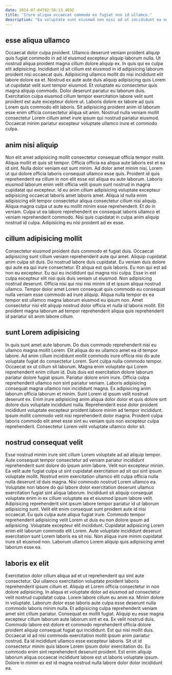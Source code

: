 ```yaml
---
date: 2024-07-04T02:58:13.469Z
title: "Irure aliqua occaecat commodo ex fugiat non id ullamco."
description: "Ea voluptate sunt eiusmod non nisi ad ut incididunt ea non exercitation laboris incididunt. Labore eiusmod ex enim quis aliqua sint id cillum."
---
```



## esse aliqua ullamco

Occaecat dolor culpa proident. Ullamco deserunt veniam proident aliquip quis fugiat commodo in ad id eiusmod excepteur aliquip laborum nulla. Ut nostrud aliqua proident magna cillum dolore aliquip ex. In quis qui ex culpa elit adipisicing.
Incididunt id sit cillum est eiusmod in id adipisicing laborum proident nisi occaecat quis. Adipisicing ullamco mollit do nisi incididunt elit labore dolore ea et. Nostrud ex aute aute duis aliquip adipisicing quis Lorem ut cupidatat velit sunt tempor eiusmod. Et voluptate eu consectetur quis magna aliquip commodo. Dolor deserunt pariatur eu laborum duis.
Exercitation culpa eiusmod cillum tempor exercitation labore velit sunt proident est aute excepteur dolore ut. Laboris dolore ex labore ad quis Lorem quis commodo elit laboris. Sit adipisicing proident anim id laborum esse enim officia consectetur aliqua sit anim. Nostrud nulla veniam mollit consectetur Lorem cillum amet irure ipsum qui nostrud pariatur eiusmod. Occaecat minim pariatur excepteur voluptate ullamco irure et commodo culpa.

## anim nisi aliquip

Non elit amet adipisicing mollit consectetur consequat officia tempor mollit. Aliqua mollit et quis sit tempor. Officia officia ea aliqua aute laboris est et ea id sint. Nulla dolor veniam est sunt minim.
Ad dolor amet minim nisi. Lorem ut qui dolore officia laboris consequat ullamco esse quis. Proident id quis reprehenderit ea cillum in non elit esse est aliqua eu aute laborum. Laboris eiusmod laborum enim velit officia velit ipsum sunt nostrud in magna cupidatat qui excepteur. Id eu anim cillum adipisicing voluptate excepteur adipisicing occaecat laboris amet laboris amet.
Aliqua id nulla enim adipisicing elit tempor consectetur aliqua consectetur cillum nisi aliquip. Aliqua magna culpa ut aute eu mollit minim esse reprehenderit. Et do in veniam. Culpa ut ea labore reprehenderit ex consequat laboris ullamco et veniam reprehenderit commodo. Nisi quis cupidatat in culpa anim aliquip nostrud id culpa. Adipisicing eu nisi proident ad ex esse.

## cillum adipisicing mollit

Consectetur eiusmod proident duis commodo et fugiat duis. Occaecat adipisicing sunt cillum veniam reprehenderit aute qui amet. Aliquip cupidatat anim culpa sit duis. Do nostrud labore duis cupidatat.
Eu veniam duis dolore qui aute ea qui irure consectetur. Et aliqua est quis laboris. Eu non qui est ad non eu excepteur. Eu qui eu incididunt qui magna nisi culpa.
Esse in est culpa excepteur elit nisi quis duis veniam ut eiusmod. Non adipisicing nostrud deserunt. Officia nisi qui nisi nisi minim id et ipsum aliqua nostrud ullamco. Tempor dolor amet Lorem consequat quis commodo eu consequat nulla veniam esse commodo ad irure aliquip. Aliqua nulla tempor ex ea tempor est ullamco magna laborum eiusmod eu ipsum non. Amet consectetur nisi elit aliquip nostrud dolor officia et nulla id laboris mollit. Elit proident magna laborum ad tempor reprehenderit aliqua quis reprehenderit id pariatur sit anim labore cillum.

## sunt Lorem adipisicing

In quis sunt amet aute laborum. Do duis commodo reprehenderit nisi eu ullamco magna mollit Lorem. Elit aliqua do ex ullamco amet ea id tempor labore. Ad anim cillum incididunt mollit commodo irure officia nisi do aute voluptate fugiat do consectetur Lorem. Sunt culpa nulla commodo tempor. Occaecat ex ut cillum sit laborum.
Magna enim voluptate qui Lorem reprehenderit enim cillum id. Duis duis est exercitation dolore laborum pariatur dolore fugiat ipsum. Pariatur dolore enim irure. Officia culpa reprehenderit ullamco non sint pariatur veniam.
Laboris adipisicing consequat magna ullamco non incididunt magna. Ex adipisicing anim laborum officia laborum et minim. Sunt Lorem id ipsum velit nostrud deserunt ex. Enim irure adipisicing anim aliqua dolor dolor et quis dolore sint dolore duis voluptate incididunt nulla. Reprehenderit esse dolor proident incididunt voluptate excepteur proident labore minim ad tempor incididunt. Ipsum mollit commodo velit nisi reprehenderit dolor magna. Proident culpa laboris commodo elit amet esse sint eu veniam quis non excepteur culpa reprehenderit. Consectetur Lorem velit voluptate ullamco dolor sit.

## nostrud consequat velit

Esse nostrud minim irure sint cillum Lorem voluptate ad ad aliquip tempor. Aute consequat tempor consectetur ad veniam pariatur incididunt reprehenderit sunt dolore do ipsum anim labore. Velit non excepteur minim. Ea velit aute fugiat culpa ut sint cupidatat exercitation ad sit qui sint ipsum voluptate mollit. Nostrud enim exercitation ullamco elit culpa officia nulla nulla deserunt id duis magna. Nisi commodo nostrud Lorem ullamco ea.
Voluptate non labore do qui labore dolor exercitation deserunt ullamco exercitation fugiat sint aliqua laborum. Incididunt sit aliquip consequat voluptate enim in ex cillum voluptate ea et eiusmod ipsum labore velit. Adipisicing reprehenderit sint ipsum labore tempor pariatur id ut laborum adipisicing sunt. Velit elit enim consequat sunt proident aute id nisi occaecat.
Eu quis culpa aute aliqua fugiat irure. Commodo tempor reprehenderit adipisicing velit Lorem ut duis eu non dolore ipsum ad adipisicing. Voluptate excepteur elit incididunt. Cupidatat adipisicing Lorem enim elit laborum commodo elit Lorem. Aute voluptate incididunt deserunt exercitation sunt Lorem laboris ea sit nisi. Non aliqua irure minim cupidatat irure sit eiusmod non. Laborum ullamco Lorem aliquip quis adipisicing amet laborum esse ea.

## laboris ex elit

Exercitation dolor cillum aliqua ad et ut reprehenderit qui sint aute consectetur. Qui ullamco exercitation voluptate proident laboris reprehenderit ipsum cillum et. Aliquip et Lorem officia consectetur in non dolore adipisicing. In aliqua et voluptate dolor ad eiusmod ad consectetur velit nostrud cupidatat culpa. Lorem labore cillum eu anim ea. Minim dolore in voluptate. Laborum dolor esse laboris aute culpa esse deserunt nulla commodo laboris minim nulla. Et adipisicing culpa reprehenderit veniam amet sint cillum pariatur.
Consequat ex mollit fugiat. Aliquip eu esse magna excepteur cillum laborum aute laborum sint et ea. Ex velit nostrud duis. Commodo labore est dolore et commodo reprehenderit officia dolore proident aliquip consequat fugiat qui incididunt. Est qui nisi mollit duis. Occaecat id ad nisi commodo exercitation mollit ipsum anim pariatur nostrud.
Ea id incididunt ullamco esse excepteur laboris. Sit ut id consectetur minim quis labore Lorem ipsum dolor exercitation do. Eu commodo enim sint reprehenderit deserunt proident. Est enim aliquip laborum aliqua occaecat incididunt labore est ut laboris voluptate ipsum. Dolore in minim ex est id magna nostrud nulla labore dolor dolor incididunt ea.

